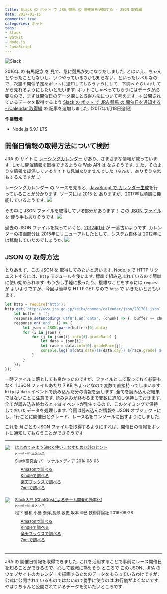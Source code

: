 ```yaml
---
title: Slack の ボット で JRA 競馬 の 開催日を通知する - JSON 取得編
date: 2017-01-15
comments: true
categories: ボット
tags:
- Slack
- Botkit
- Node.js
- JavaScript
---
```


![](/images/slack/slack.png "Slack")

2016年 の 有馬記念 を 見て、急に競馬が気になりだしました. とはいえ、ちゃんとやったこともないし、いつやっているのかも知らない、といったレベルなので、次週の開催予定をボットに通知してもらうようにして、下調べぐらいはしてから見れるようにしたいと思います.
ボットにしゃべってもらうにはデータが必要なので、まずは開催日のデータ探しと取得方法について考えます.
→ 公開されているデータを取得するよう [Slack の ボット で JRA 競馬 の 開催日を通知する - iCalendar 取得編](/2017/01/18/SlackのボットでJRA競馬の開催日を通知する-iCalendar取得編/) の 記事を追加しました. (2017年1月18日追記）

**作業環境**
- Node.js 6.9.1 LTS


## 開催日情報の取得方法について検討
JRA の サイトに [レーシングカレンダー](http://www.jra.go.jp/keiba/calendar/) があり、さまざまな情報が載っています. しかし開催情報を取得できるような Web API は なさそうです. また、そのような情報を提供しているサイトも見当たりませんでした. (なんか、ありそうな気もするんですが...)

レーシングカレンダー の ソースを見ると、[JavaScript で カレンダー生成](http://www.jra.go.jp/keiba/common/calendar/cal.js)を行っていることが分かります. ソースには 2015 と ありますが、2017年も順調に機能しているようです.
![](/images/slack/keiba/01.png)

その中に JSON ファイルを取得している部分があります！ この [JSON ファイル](http://www.jra.go.jp/keiba/common/calendar/json/201701.json) を 使う手もありそうです.
![](/images/slack/keiba/02.png)

過去の JSON ファイルを探っていくと、[2012年1月](http://www.jra.go.jp/keiba/common/calendar/json/201201.json) が 一番古いようです. カレンダーの描画部分は 2015年にリニューアルしたとして、システム自体は 2012年には稼働していたのでしょうか.
![](/images/slack/keiba/03.png)


## JSON の 取得方法
とりあえず、この JSON を 取得してみたいと思います.
Node.js で HTTP リクエストするには、`http` モジュールを使います. 標準で組み込まれているので簡単に使い始められます. もう少し手軽に扱ったり、複雑なことをするには `request` が よいようですが、今回は簡単な HTTP GET なので `http` で いきたいとおもいます.
```javascript
let http = require('http');
http.get(`http://www.jra.go.jp/keiba/common/calendar/json/201701.json`, (response) => {
    let buffer = '';
    response.setEncoding('utf8').on('data', (chunk) => {  buffer += chunk;  });
    response.on('end', () => {
        let json = JSON.parse(buffer)[0].data;
        for (i in json) {
            for (j in json[i].info[0].gradeRace) {
                let data = json[i];
                let race = data.info[0].gradeRace[j];
                console.log(`${data.date}(${data.day}) ${race.grade} ${race.name}`);
            }
        }
    });
});
```

一時ファイルに落としても良かったのですが、ファイルとして取っておく必要もなく 1 JSON ファイルあたり 7 KB ちょっとなので変数で直接持ってしまいます.
`http` は `data` イベントで読み込んだ分の情報を返します. 全てを読み込んだ結果ではないことに注意です. 読み込みが終わるまで変数に追加し保持しておきます.
全てが読み込み終わると `end` イベントが発生するので、このタイミングで保持しておいたデータを処理します. 今回は読み込んだ情報を JSON オブジェクトにし、1行ごとに開催日とグレード、レース名をコンソールに出すようにしました.

これを 月ごとの JSON ファイルを取得するようにすれば、開催日の情報をボットに通知してもらうことができそうです.



- - - -
<div class="booklink-box" style="text-align:left;padding-bottom:20px;font-size:small;/zoom: 1;overflow: hidden;"><div class="booklink-image" style="float:left;margin:0 15px 10px 0;"><a href="//af.moshimo.com/af/c/click?a_id=860699&p_id=170&pc_id=185&pl_id=4062&s_v=b5Rz2P0601xu&url=http%3A%2F%2Fwww.amazon.co.jp%2Fexec%2Fobidos%2FASIN%2F4893623265" target="_blank" ><img src="https://images-fe.ssl-images-amazon.com/images/I/51SYfM4adrL._SL160_.jpg" style="border: none;" /></a><img src="//i.moshimo.com/af/i/impression?a_id=860699&p_id=170&pc_id=185&pl_id=4062" width="1" height="1" style="border:none;"></div><div class="booklink-info" style="line-height:120%;/zoom: 1;overflow: hidden;"><div class="booklink-name" style="margin-bottom:10px;line-height:120%"><a href="//af.moshimo.com/af/c/click?a_id=860699&p_id=170&pc_id=185&pl_id=4062&s_v=b5Rz2P0601xu&url=http%3A%2F%2Fwww.amazon.co.jp%2Fexec%2Fobidos%2FASIN%2F4893623265" target="_blank" >はじめてみようSlack 使いこなすための31のヒント</a><img src="//i.moshimo.com/af/i/impression?a_id=860699&p_id=170&pc_id=185&pl_id=4062" width="1" height="1" style="border:none;"><div class="booklink-powered-date" style="font-size:8pt;margin-top:5px;font-family:verdana;line-height:120%">posted with <a href="https://yomereba.com" rel="nofollow" target="_blank">ヨメレバ</a></div></div><div class="booklink-detail" style="margin-bottom:5px;">Slack研究会 パーソナルメディア 2016-08-03    </div><div class="booklink-link2" style="margin-top:10px;"><div class="shoplinkamazon" style="margin-right:5px;background: url('//img.yomereba.com/yl.gif') 0 0 no-repeat;padding: 2px 0 2px 18px;white-space: nowrap;"><a href="//af.moshimo.com/af/c/click?a_id=860699&p_id=170&pc_id=185&pl_id=4062&s_v=b5Rz2P0601xu&url=http%3A%2F%2Fwww.amazon.co.jp%2Fexec%2Fobidos%2FASIN%2F4893623265" target="_blank" >Amazonで調べる</a><img src="//i.moshimo.com/af/i/impression?a_id=860699&p_id=170&pc_id=185&pl_id=4062" width="1" height="1" style="border:none;"></div><div class="shoplinkkindle" style="margin-right:5px;background: url('//img.yomereba.com/yl.gif') 0 0 no-repeat;padding: 2px 0 2px 18px;white-space: nowrap;"><a href="//af.moshimo.com/af/c/click?a_id=860699&p_id=170&pc_id=185&pl_id=4062&s_v=b5Rz2P0601xu&url=http%3A%2F%2Fwww.amazon.co.jp%2Fexec%2Fobidos%2FASIN%2FB01L7HCBT2%2F" target="_blank" >Kindleで調べる</a><img src="//i.moshimo.com/af/i/impression?a_id=860699&p_id=170&pc_id=185&pl_id=4062" width="1" height="1" style="border:none;"></div><div class="shoplinkrakuten" style="margin-right:5px;background: url('//img.yomereba.com/yl.gif') 0 -50px no-repeat;padding: 2px 0 2px 18px;white-space: nowrap;"><a href="//af.moshimo.com/af/c/click?a_id=862013&p_id=56&pc_id=56&pl_id=637&s_v=b5Rz2P0601xu&url=http%3A%2F%2Fbooks.rakuten.co.jp%2Frb%2F14364488%2F" target="_blank" >楽天ブックスで調べる</a><img src="//i.moshimo.com/af/i/impression?a_id=862013&p_id=56&pc_id=56&pl_id=637" width="1" height="1" style="border:none;"></div>            <div class="shoplinkseven" style="margin-right:5px;background: url('//img.yomereba.com/yl.gif') 0 -100px no-repeat;padding: 2px 0 2px 18px;white-space: nowrap;"><a href="//af.moshimo.com/af/c/click?a_id=860693&p_id=932&pc_id=1188&pl_id=12456&s_v=b5Rz2P0601xu&url=http%3A%2F%2F7net.omni7.jp%2Fsearch%2F%3FsearchKeywordFlg%3D1%26keyword%3D4-89-362326-3%2520%257C%25204-893-62326-3%2520%257C%25204-8936-2326-3%2520%257C%25204-89362-326-3%2520%257C%25204-893623-26-3%2520%257C%25204-8936232-6-3" target="_blank" >7netで調べる<img src="//i.moshimo.com/af/i/impression?a_id=860693&p_id=932&pc_id=1188&pl_id=12456" width="1" height="1" style="border:none;"></a></div>                          </div></div><div class="booklink-footer" style="clear: left"></div></div>

<div class="booklink-box" style="text-align:left;padding-bottom:20px;font-size:small;/zoom: 1;overflow: hidden;"><div class="booklink-image" style="float:left;margin:0 15px 10px 0;"><a href="//af.moshimo.com/af/c/click?a_id=860699&p_id=170&pc_id=185&pl_id=4062&s_v=b5Rz2P0601xu&url=http%3A%2F%2Fwww.amazon.co.jp%2Fexec%2Fobidos%2FASIN%2F4774182389" target="_blank" ><img src="https://images-fe.ssl-images-amazon.com/images/I/51g9K9r7quL._SL160_.jpg" style="border: none;" /></a><img src="//i.moshimo.com/af/i/impression?a_id=860699&p_id=170&pc_id=185&pl_id=4062" width="1" height="1" style="border:none;"></div><div class="booklink-info" style="line-height:120%;/zoom: 1;overflow: hidden;"><div class="booklink-name" style="margin-bottom:10px;line-height:120%"><a href="//af.moshimo.com/af/c/click?a_id=860699&p_id=170&pc_id=185&pl_id=4062&s_v=b5Rz2P0601xu&url=http%3A%2F%2Fwww.amazon.co.jp%2Fexec%2Fobidos%2FASIN%2F4774182389" target="_blank" >Slack入門 [ChatOpsによるチーム開発の効率化]</a><img src="//i.moshimo.com/af/i/impression?a_id=860699&p_id=170&pc_id=185&pl_id=4062" width="1" height="1" style="border:none;"><div class="booklink-powered-date" style="font-size:8pt;margin-top:5px;font-family:verdana;line-height:120%">posted with <a href="https://yomereba.com" rel="nofollow" target="_blank">ヨメレバ</a></div></div><div class="booklink-detail" style="margin-bottom:5px;">松下 雅和,小島 泰洋,長瀬 敦史,坂本 卓巳 技術評論社 2016-06-28    </div><div class="booklink-link2" style="margin-top:10px;"><div class="shoplinkamazon" style="margin-right:5px;background: url('//img.yomereba.com/yl.gif') 0 0 no-repeat;padding: 2px 0 2px 18px;white-space: nowrap;"><a href="//af.moshimo.com/af/c/click?a_id=860699&p_id=170&pc_id=185&pl_id=4062&s_v=b5Rz2P0601xu&url=http%3A%2F%2Fwww.amazon.co.jp%2Fexec%2Fobidos%2FASIN%2F4774182389" target="_blank" >Amazonで調べる</a><img src="//i.moshimo.com/af/i/impression?a_id=860699&p_id=170&pc_id=185&pl_id=4062" width="1" height="1" style="border:none;"></div><div class="shoplinkkindle" style="margin-right:5px;background: url('//img.yomereba.com/yl.gif') 0 0 no-repeat;padding: 2px 0 2px 18px;white-space: nowrap;"><a href="//af.moshimo.com/af/c/click?a_id=860699&p_id=170&pc_id=185&pl_id=4062&s_v=b5Rz2P0601xu&url=http%3A%2F%2Fwww.amazon.co.jp%2Fexec%2Fobidos%2FASIN%2FB01HI2TD28%2F" target="_blank" >Kindleで調べる</a><img src="//i.moshimo.com/af/i/impression?a_id=860699&p_id=170&pc_id=185&pl_id=4062" width="1" height="1" style="border:none;"></div><div class="shoplinkrakuten" style="margin-right:5px;background: url('//img.yomereba.com/yl.gif') 0 -50px no-repeat;padding: 2px 0 2px 18px;white-space: nowrap;"><a href="//af.moshimo.com/af/c/click?a_id=862013&p_id=56&pc_id=56&pl_id=637&s_v=b5Rz2P0601xu&url=http%3A%2F%2Fbooks.rakuten.co.jp%2Frb%2F14263497%2F" target="_blank" >楽天ブックスで調べる</a><img src="//i.moshimo.com/af/i/impression?a_id=862013&p_id=56&pc_id=56&pl_id=637" width="1" height="1" style="border:none;"></div>           <div class="shoplinkseven" style="margin-right:5px;background: url('//img.yomereba.com/yl.gif') 0 -100px no-repeat;padding: 2px 0 2px 18px;white-space: nowrap;"><a href="//af.moshimo.com/af/c/click?a_id=860693&p_id=932&pc_id=1188&pl_id=12456&s_v=b5Rz2P0601xu&url=http%3A%2F%2F7net.omni7.jp%2Fsearch%2F%3FsearchKeywordFlg%3D1%26keyword%3D4-77-418238-4%2520%257C%25204-774-18238-4%2520%257C%25204-7741-8238-4%2520%257C%25204-77418-238-4%2520%257C%25204-774182-38-4%2520%257C%25204-7741823-8-4" target="_blank" >7netで調べる<img src="//i.moshimo.com/af/i/impression?a_id=860693&p_id=932&pc_id=1188&pl_id=12456" width="1" height="1" style="border:none;"></a></div>                          </div></div><div class="booklink-footer" style="clear: left"></div></div>



- - - -
JRA の 開催日情報を取得できました. これを活用することで事前にレース開催日を知ることができるので、心して観戦に望めそう
ところで この JSON、JRA の ウェブサイトのカレンダーを描画するためのデータをもらっているわけですが、公式に公開されているものではないので勝手に使うのは お行儀がよくないです. やはりちゃんと公開されているデータを使いたいところです.
